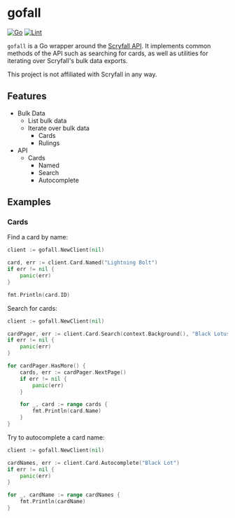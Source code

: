 # gofall

[![Go](https://github.com/SethCurry/gofall/actions/workflows/test.yml/badge.svg)](https://github.com/SethCurry/gofall/actions/workflows/test.yml)
[![Lint](https://github.com/SethCurry/gofall/actions/workflows/lint.yml/badge.svg)](https://github.com/SethCurry/gofall/actions/workflows/lint.yml)

`gofall` is a Go wrapper around the [Scryfall API](https://scryfall.com/docs/api).
It implements common methods of the API such as searching for cards, as well as
utilities for iterating over Scryfall's bulk data exports.

This project is not affiliated with Scryfall in any way.

## Features

- Bulk Data
  - List bulk data
  - Iterate over bulk data
    - Cards
    - Rulings
- API
  - Cards
    - Named
    - Search
    - Autocomplete

## Examples

### Cards

Find a card by name:

```go
client := gofall.NewClient(nil)

card, err := client.Card.Named("Lightning Bolt")
if err != nil {
    panic(err)
}

fmt.Println(card.ID)
```

Search for cards:

```go
client := gofall.NewClient(nil)

cardPager, err := client.Card.Search(context.Background(), "Black Lotus", gofall.CardSearchOptions{})
if err != nil {
    panic(err)
}

for cardPager.HasMore() {
    cards, err := cardPager.NextPage()
    if err != nil {
        panic(err)
    }

    for _, card := range cards {
        fmt.Println(card.Name)
    }
}
```

Try to autocomplete a card name:

```go
client := gofall.NewClient(nil)

cardNames, err := client.Card.Autocomplete("Black Lot")
if err != nil {
    panic(err)
}

for _, cardName := range cardNames {
    fmt.Println(cardName)
}
```
